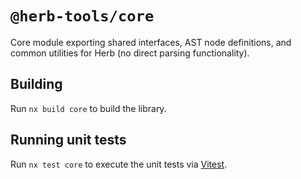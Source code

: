 # `@herb-tools/core`

Core module exporting shared interfaces, AST node definitions, and common utilities for Herb (no direct parsing functionality).

## Building

Run `nx build core` to build the library.

## Running unit tests

Run `nx test core` to execute the unit tests via [Vitest](https://vitest.dev/).
